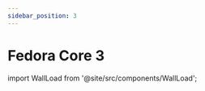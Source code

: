 ```yaml
---
sidebar_position: 3
---
```

# Fedora Core 3
import WallLoad from '@site/src/components/WallLoad';

<WallLoad api="https://raw.githubusercontent.com/AloneER0/DistroWallpapers/main/Fedora/FedoraCore3/FedoraCore3"/>
